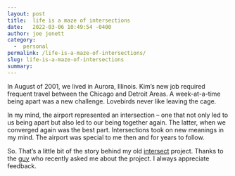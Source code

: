 ```yaml
---
layout: post
title:  life is a maze of intersections
date:   2022-03-06 10:49:54 -0400
author: joe jenett
category:
  -  personal
permalink: /life-is-a-maze-of-intersections/
slug: life-is-a-maze-of-intersections
summary:
---
```

In August of 2001, we lived in Aurora, Illinois. Kim’s new job required frequent travel between the Chicago and Detroit Areas. A week-at-a-time being apart was a new challenge. Lovebirds never like leaving the cage.

In my mind, the airport represented an intersection – one that not only led to us being apart but also led to our being together again. The latter, when we converged again was the best part. Intersections took on new meanings in my mind. The airport was special to me  then and for years to follow.

So. That’s a little bit of the story behind my old <a href="https://jenett.org/intersect/">intersect</a> project. Thanks to the <a href="gossipsweb.net/">guy</a> who recently asked me about the project. I always appreciate feedback.



<a href="https://brid.gy/publish/twitter"></a>
<data class="p-bridgy-omit-link" value="false"></data>